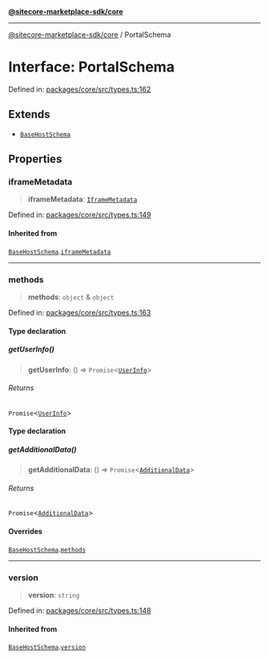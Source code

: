 [**@sitecore-marketplace-sdk/core**](../README.md)

***

[@sitecore-marketplace-sdk/core](../README.md) / PortalSchema

# Interface: PortalSchema

Defined in: [packages/core/src/types.ts:162](https://github.com/Sitecore/marketplace-sdk/blob/e3ec55ede335ad59ac5875d32f0d68c50e7bc899/packages/core/src/types.ts#L162)

## Extends

- [`BaseHostSchema`](BaseHostSchema.md)

## Properties

### iframeMetadata

> **iframeMetadata**: [`IframeMetadata`](IframeMetadata.md)

Defined in: [packages/core/src/types.ts:149](https://github.com/Sitecore/marketplace-sdk/blob/e3ec55ede335ad59ac5875d32f0d68c50e7bc899/packages/core/src/types.ts#L149)

#### Inherited from

[`BaseHostSchema`](BaseHostSchema.md).[`iframeMetadata`](BaseHostSchema.md#iframemetadata)

***

### methods

> **methods**: `object` & `object`

Defined in: [packages/core/src/types.ts:163](https://github.com/Sitecore/marketplace-sdk/blob/e3ec55ede335ad59ac5875d32f0d68c50e7bc899/packages/core/src/types.ts#L163)

#### Type declaration

##### getUserInfo()

> **getUserInfo**: () => `Promise`\<[`UserInfo`](UserInfo.md)\>

###### Returns

`Promise`\<[`UserInfo`](UserInfo.md)\>

#### Type declaration

##### getAdditionalData()

> **getAdditionalData**: () => `Promise`\<[`AdditionalData`](AdditionalData.md)\>

###### Returns

`Promise`\<[`AdditionalData`](AdditionalData.md)\>

#### Overrides

[`BaseHostSchema`](BaseHostSchema.md).[`methods`](BaseHostSchema.md#methods)

***

### version

> **version**: `string`

Defined in: [packages/core/src/types.ts:148](https://github.com/Sitecore/marketplace-sdk/blob/e3ec55ede335ad59ac5875d32f0d68c50e7bc899/packages/core/src/types.ts#L148)

#### Inherited from

[`BaseHostSchema`](BaseHostSchema.md).[`version`](BaseHostSchema.md#version)
